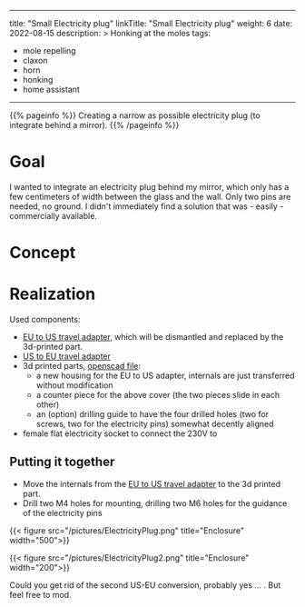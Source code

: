 
---
title: "Small Electricity plug"
linkTitle: "Small Electricity plug"
weight: 6
date: 2022-08-15
description: >
  Honking at the moles
tags:
 - mole repelling
 - claxon
 - horn
 - honking
 - home assistant
---

{{% pageinfo %}}
Creating a narrow as possible electricity plug (to integrate behind a mirror).
{{% /pageinfo %}}

# Goal

I wanted to integrate an electricity plug behind my mirror, which only has a few centimeters of width between the glass and the wall. Only two pins are needed, no ground. I didn't immediately find a solution that was - easily - commercially available.


# Concept

# Realization 

Used components:
* [EU to US travel adapter](https://amzn.to/3dwTqR8), which will be dismantled and replaced by the 3d-printed part.
* [US to EU travel adapter](https://amzn.to/3w5POMk)
* 3d printed parts, [openscad file](https://www.goosst.com/others/NarrowElectricityPlug.scad):
  + a new housing for the EU to US adapter, internals are just transferred without modification
  + a counter piece for the above cover (the two pieces slide in each other)
  + an (option) drilling guide to have the four drilled holes (two for screws, two for the electricity pins) somewhat decently aligned
* female flat electricity socket to connect the 230V to


## Putting it together

* Move the internals from the [EU to US travel adapter](https://amzn.to/3dwTqR8) to the 3d printed part.
* Drill two M4 holes for mounting, drilling two M6 holes for the guidance of the electricity pins

{{< figure src="/pictures/ElectricityPlug.png" title="Enclosure" width="500">}}

{{< figure src="/pictures/ElectricityPlug2.png" title="Enclosure" width="200">}}

Could you get rid of the second US-EU conversion, probably yes ... . But feel free to mod.



